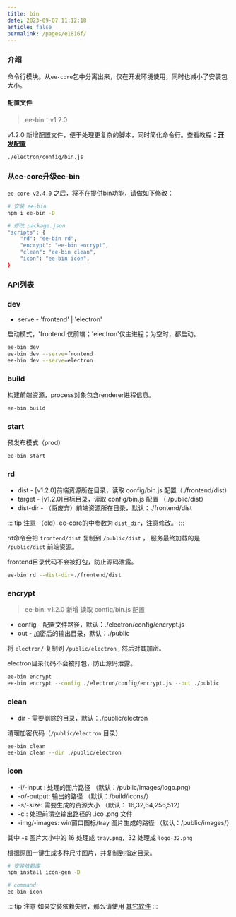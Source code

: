 ```yaml
---
title: bin
date: 2023-09-07 11:12:18
article: false
permalink: /pages/e1816f/
---
```


### 介绍
命令行模块。从`ee-core`包中分离出来，仅在开发环境使用，同时也减小了安装包大小。

#### 配置文件
> ee-bin：v1.2.0

v1.2.0 新增配置文件，便于处理更复杂的脚本，同时简化命令行。查看教程：[**开发配置**](/pages/c492f8/)
```bash
./electron/config/bin.js
```

### 从ee-core升级ee-bin
`ee-core v2.4.0` 之后，将不在提供bin功能，请做如下修改：

```bash
# 安装 ee-bin
npm i ee-bin -D

# 修改 package.json
"scripts": {
    "rd": "ee-bin rd",
    "encrypt": "ee-bin encrypt",
    "clean": "ee-bin clean",
    "icon": "ee-bin icon",
}
```

### API列表

### dev
- serve - 'frontend' | 'electron'

启动模式，'frontend'仅前端；'electron'仅主进程；为空时，都启动。

```bash
ee-bin dev
ee-bin dev --serve=frontend
ee-bin dev --serve=electron
```

### build
构建前端资源，process对象包含renderer进程信息。

```bash
ee-bin build
```

### start
预发布模式（prod）

```bash
ee-bin start
```

### rd
- dist - [v1.2.0]前端资源所在目录，读取 config/bin.js 配置（./frontend/dist）
- target - [v1.2.0]目标目录，读取 config/bin.js 配置 （./public/dist）
- dist-dir - （将废弃）前端资源所在目录，默认：./frontend/dist

::: tip 注意
（old）ee-core的中参数为 `dist_dir`，注意修改。
:::

rd命令会把 `frontend/dist` 复制到 `/public/dist` ， 服务最终加载的是 `/public/dist` 前端资源。

frontend目录代码不会被打包，防止源码泄露。
```bash
ee-bin rd --dist-dir=./frontend/dist
```

### encrypt
> ee-bin: v1.2.0 新增 读取 config/bin.js 配置
- config - 配置文件路径，默认：./electron/config/encrypt.js
- out - 加密后的输出目录，默认：./public

将 `electron/` 复制到 `/public/electron` , 然后对其加密。

electron目录代码不会被打包，防止源码泄露。
```bash
ee-bin encrypt
ee-bin encrypt --config ./electron/config/encrypt.js --out ./public
```

### clean
- dir - 需要删除的目录，默认：./public/electron

清理加密代码（`/public/electron` 目录）
```bash
ee-bin clean
ee-bin clean --dir ./public/electron
```

### icon
- -i/-input : 处理的图片路径 （默认：/public/images/logo.png）
- -o/-output: 输出的路径 （默认：/build/icons/）
- -s/-size: 需要生成的资源大小 （默认： 16,32,64,256,512）
- -c : 处理前清空输出路径的 .ico .png 文件
- -img/-images: win窗口图标/tray 图片生成的路径 （默认：/public/images/）

其中 -s 图片大小中的 16 处理成 `tray.png`，32 处理成 `logo-32.png`

根据原图一键生成多种尺寸图片，并复制到指定目录。

```bash
# 安装依赖库
npm install icon-gen -D

# command
ee-bin icon
```

::: tip 注意
如果安装依赖失败，那么请使用 [其它软件](/pages/801f4c/#第三方软件)
:::
